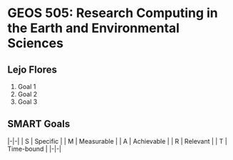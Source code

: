 # GEOS 505: Research Computing in the Earth and Environmental Sciences

## Lejo Flores

1. Goal 1
2. Goal 2
3. Goal 3

## SMART Goals

|-|-|
| S | Specific |
| M | Measurable |
| A | Achievable |
| R | Relevant |
| T | Time-bound |
|-|-|

